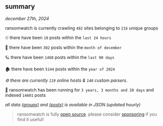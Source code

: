 
## summary
_december 27th, 2024_

ransomwatch is currently crawling `492` sites belonging to `216` unique groups

⏲ there have been `10` posts within the `last 24 hours`

🦈 there have been `302` posts within the `month of december`

🪐 there have been `1460` posts within the `last 90 days`

🏚 there have been `5144` posts within the `year of 2024`

_⚙️ there are currently `119` online hosts & `140` custom parsers._

🦕 ransomwatch has been running for `3 years, 3 months and 20 days` and indexed `14601` posts

_all data  [(groups)](http://ransomwhat.telemetry.ltd/groups) and [(posts)](http://ransomwhat.telemetry.ltd/posts) is available in JSON (updated hourly)_

> ransomwatch is fully [open source](https://github.com/joshhighet/ransomwatch#ransomwatch--). please consider [sponsoring](https://github.com/sponsors/joshhighet) if you find it useful!
